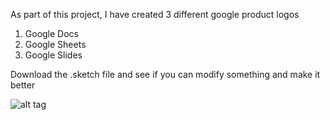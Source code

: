 As part of this project, I have created 3 different google product logos

1. Google Docs
2. Google Sheets
3. Google Slides

Download the .sketch file and see if you can modify something and make it better

![alt tag](https://github.com/anuragrajandekar/work/blob/master/design/02_google_docs_icon_design/final/preview.png)

